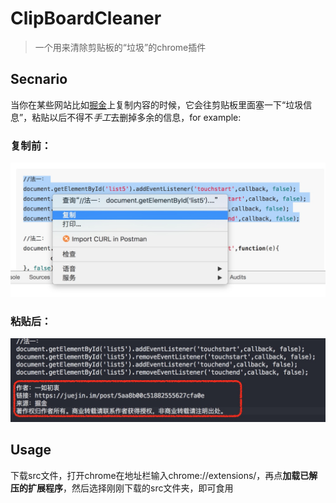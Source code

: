 # ClipBoardCleaner
>一个用来清除剪贴板的“垃圾”的chrome插件

## Secnario
当你在某些网站比如[掘金](https://juejin.im/timeline)上复制内容的时候，它会往剪贴板里面塞一下“垃圾信息”，粘贴以后不得不*手工*去删掉多余的信息，for example:  
### 复制前：
 ![null](./pic/copy.png)
### 粘贴后：
 ![null](./pic/paste.jpg)

## Usage
下载src文件，打开chrome在地址栏输入chrome://extensions/，再点**加载已解压的扩展程序**，然后选择刚刚下载的src文件夹，即可食用
 